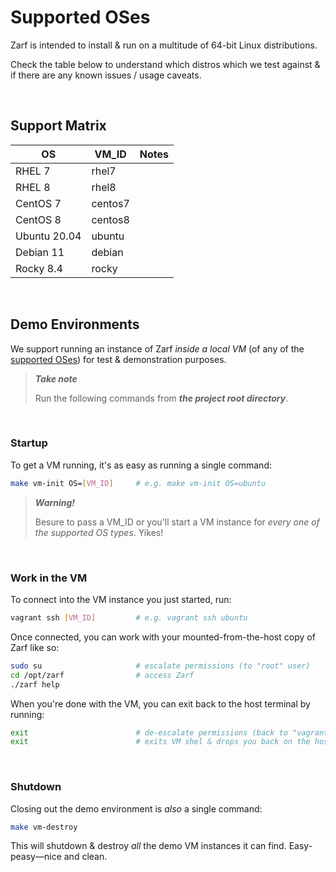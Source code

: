 # Supported OSes

Zarf is intended to install & run on a multitude of 64-bit Linux distributions.

Check the table below to understand which distros which we test against & if there are any known issues / usage caveats.

&nbsp;


## Support Matrix

|OS             |VM_ID      |Notes|
|---            |---        |---|
|RHEL 7         |rhel7      ||
|RHEL 8         |rhel8      ||
|CentOS 7       |centos7    ||
|CentOS 8       |centos8    ||
|Ubuntu 20.04   |ubuntu     ||
|Debian 11      |debian     ||
|Rocky 8.4      |rocky      ||

&nbsp;


## Demo Environments

We support running an instance of Zarf _inside a local VM_ (of any of the [supported OSes](#support-matrix)) for test & demonstration purposes.

> _**Take note**_
>
> Run the following commands from  _**the project root directory**_.

&nbsp;

### Startup

To get a VM running, it's as easy as running a single command:

```sh
make vm-init OS=[VM_ID]     # e.g. make vm-init OS=ubuntu
```

> _**Warning!**_
>
> Besure to pass a VM_ID or you'll start a VM instance for _every one of the supported OS types_. Yikes!

&nbsp;


### Work in the VM

To connect into the VM instance you just started, run:

```sh
vagrant ssh [VM_ID]         # e.g. vagrant ssh ubuntu
```

Once connected, you can work with your mounted-from-the-host copy of Zarf like so:

```sh
sudo su                     # escalate permissions (to "root" user)
cd /opt/zarf                # access Zarf
./zarf help
```

When you're done with the VM, you can exit back to the host terminal by running:

```sh
exit                        # de-escalate permissions (back to "vagrant" user)
exit                        # exits VM shel & drops you back on the host
```

&nbsp;


### Shutdown

Closing out the demo environment is _also_ a single command:

```sh
make vm-destroy
```

This will shutdown & destroy _all_ the demo VM instances it can find.  Easy-peasy&mdash;nice and clean.
